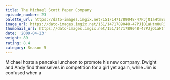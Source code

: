 ```yaml
---
title: The Michael Scott Paper Company
episode_number: 23
palette_url: https://dato-images.imgix.net/151/1471789048-47PJjO1aHtm8uR3UtUkd1Tlsg5P.jpg?ixlib=rb-1.1.0&ch=DPR%2CWidth&auto=enhance&palette=json
image_url: https://dato-images.imgix.net/151/1471789048-47PJjO1aHtm8uR3UtUkd1Tlsg5P.jpg?ixlib=rb-1.1.0&ch=DPR%2CWidth&auto=compress%2Cformat&w=500
thumbnail_url: https://dato-images.imgix.net/151/1471789048-47PJjO1aHtm8uR3UtUkd1Tlsg5P.jpg?ixlib=rb-1.1.0&ch=DPR%2CWidth&auto=enhance&w=500&h=280&fit=crop&fm=jpg
date: '2009-04-23'
weight: 89
rating: 8.4
category: Season 5
---
```


Michael hosts a pancake luncheon to promote his new company. Dwight and Andy find themselves in competition for a girl yet again, while Jim is confused when a